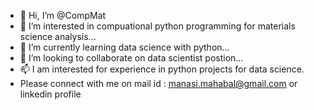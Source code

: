 - 👋 Hi, I’m @CompMat
- 👀 I’m interested in compuational python programming for materials science analysis...
- 🌱 I’m currently learning data science with python...
- 💞️ I’m looking to collaborate on data scientist postion...
- 📫 I am interested for experience in python projects for data science. 
- Please connect with me on mail id : manasi.mahabal@gmail.com or linkedin profile 

<!---
CompMat/CompMat is a ✨ special ✨ repository because its `README.md` (this file) appears on your GitHub profile.
You can click the Preview link to take a look at your changes.
--->
